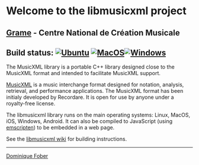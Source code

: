 Welcome to the libmusicxml project
======================================================================

[Grame](http://www.grame.fr) - Centre National de Création Musicale
----------------------------------------------------------------------

Build status: [![Ubuntu](https://github.com/GRAME-CNCM/libmusicxml/actions/workflows/ubuntu.yml/badge.svg)](https://github.com/GRAME-CNCM/libmusicxml/actions/workflows/ubuntu.yml)
[![MacOS](https://github.com/GRAME-CNCM/libmusicxml/actions/workflows/macos.yml/badge.svg)](https://github.com/GRAME-CNCM/libmusicxml/actions/workflows/macos.yml)[![Windows](https://github.com/GRAME-CNCM/libmusicxml/actions/workflows/windows.yml/badge.svg)](https://github.com/GRAME-CNCM/libmusicxml/actions/workflows/windows.yml)
----



The MusicXML library is a portable C++ library designed close to the MusicXML format and intended to facilitate MusicXML support.

[MusicXML](http://www.musicxml.com/) is a music interchange format designed for notation, analysis, retrieval, and performance applications. The MusicXML format has been initialy developed by Recordare. It is open for use by anyone under a royalty-free license.


The libmusicxml library runs on the main operating systems: Linux, MacOS, iOS, Windows, Android. It can also be compiled to JavaScript (using [emscripten](http://emscripten.org)) to be embedded in a web page.

See the [libmusicxml wiki](https://github.com/grame-cncm/libmusicxml/wiki) for building instructions.


----------------------------------------------------------------------
[Dominique Fober](https://github.com/dfober)
